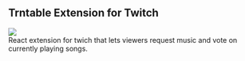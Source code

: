 ## Trntable Extension for Twitch 
![](https://github.com/startsUp/TrnTable-Twitch/workflows/.github/workflows/nodejs.yml/badge.svg) <br>
React extension for twich that lets viewers request music and vote on currently playing songs.
